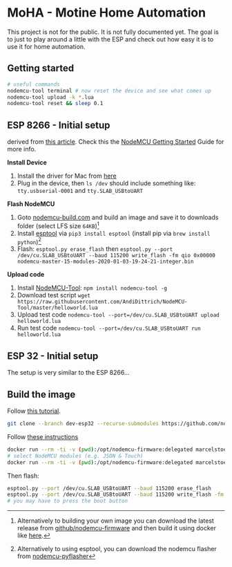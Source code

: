 # MoHA - Motine Home Automation

This project is not for the public. It is not fully documented yet.
The goal is to just to play around a little with the ESP and check out how easy it is to use it for home automation.

## Getting started

```bash
# useful commands
nodemcu-tool terminal # now reset the device and see what comes up
nodemcu-tool upload -k *.lua
nodemcu-tool reset && sleep 0.1
```

## ESP 8266 - Initial setup

derived from [this article](https://medium.com/@bass.pj/nodemcu-esp8266-getting-started-with-arduino-on-macos-1cdc61565496).
Check this the [NodeMCU Getting Started](https://nodemcu.readthedocs.io/en/master/getting-started/) Guide for more info.

**Install Device**

1. Install the driver for Mac from [here](https://www.silabs.com/products/development-tools/software/usb-to-uart-bridge-vcp-drivers)
1. Plug in the device, then `ls /dev` should include something like: `tty.usbserial-0001` and `tty.SLAB_USBtoUART`

**Flash NodeMCU**

1. Goto [nodemcu-build.com](https://nodemcu-build.com/) and build an image and save it to downloads folder (select LFS size `64KB`)[^img]
1. Install [esptool](https://github.com/espressif/esptool) via `pip3 install esptool` (install pip via `brew install python`)[^flasher]
1. Flash: `esptool.py erase_flash` then `esptool.py --port /dev/cu.SLAB_USBtoUART --baud 115200 write_flash -fm qio 0x00000 nodemcu-master-15-modules-2020-01-03-19-24-21-integer.bin`

<!-- file, gpio, http, i2c, net, node, ow, pcm, rtctime, spi, tmr, uart, websocket, wifi, wifi_monitor -->

[^flasher]: Alternatively to using esptool, you can download the nodemcu flasher from [nodemcu-pyflasher](https://github.com/marcelstoer/nodemcu-pyflasher/releases)
[^img]: Alternatively to building your own image you can download the latest release from [github/nodemcu-firmware](https://github.com/nodemcu/nodemcu-firmware/releases) and then build it using docker like [here](https://hub.docker.com/r/vowstar/esp8266/).

**Upload code**

1. Install [NodeMCU-Tool](https://github.com/andidittrich/NodeMCU-Tool): `npm install nodemcu-tool -g`
1. Download test script `wget https://raw.githubusercontent.com/AndiDittrich/NodeMCU-Tool/master/helloworld.lua`
1. Upload test code `nodemcu-tool --port=/dev/cu.SLAB_USBtoUART upload helloworld.lua`
1. Run test code `nodemcu-tool --port=/dev/cu.SLAB_USBtoUART run helloworld.lua`

## ESP 32 - Initial setup

The setup is very similar to the ESP 8266...

## Build the image

Follow [this tutorial](https://nodemcu.readthedocs.io/en/dev-esp32/build/).

```bash
git clone --branch dev-esp32 --recurse-submodules https://github.com/nodemcu/nodemcu-firmware.git nodemcu-firmware-esp32
```

Follow [these instructions](https://hub.docker.com/r/marcelstoer/nodemcu-build/)

```bash
docker run --rm -ti -v (pwd):/opt/nodemcu-firmware:delegated marcelstoer/nodemcu-build configure-esp32
# select NodeMCU modules (e.g. JSON & Touch)
docker run --rm -ti -v (pwd):/opt/nodemcu-firmware:delegated marcelstoer/nodemcu-build build
```

Then flash:

```bash
esptool.py --port /dev/cu.SLAB_USBtoUART --baud 115200 erase_flash
esptool.py --port /dev/cu.SLAB_USBtoUART --baud 115200 write_flash -fm dio 0x0000 nodemcu_dev-esp32_20200105-1946.bin
# you may have to press the boot button
```


